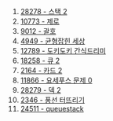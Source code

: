 1. <a href="https://www.acmicpc.net/problem/28278" target="_blank">28278 - 스택 2</a>
2. <a href="https://www.acmicpc.net/problem/10773" target="_blank">10773 - 제로</a>
3. <a href="" target="_blank">9012 - 괄호</a>
4. <a href="" target="_blank">4949 - 균형잡힌 세상</a>
5. <a href="" target="_blank">12789 - 도키도키 간식드리미</a>
6. <a href="" target="_blank">18258 - 큐 2</a>
7. <a href="" target="_blank">2164 - 카드 2</a>
8. <a href="" target="_blank">11866 - 요세푸스 문제 0</a>
9. <a href="" target="_blank">28279 - 덱 2</a>
10. <a href="" target="_blank">2346 - 풍선 터뜨리기</a>
11. <a href="" target="_blank">24511 - queuestack</a>
